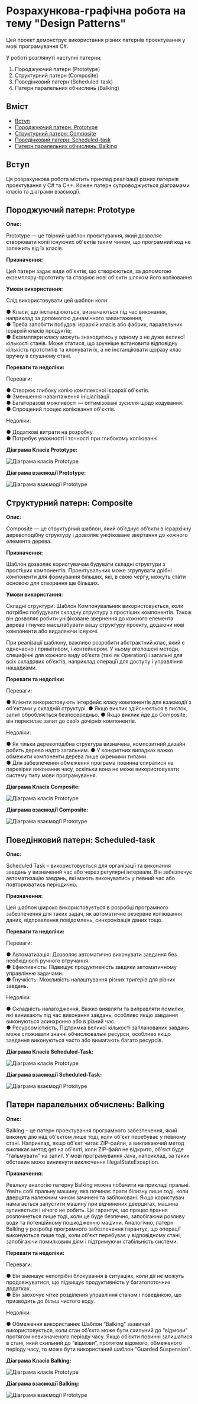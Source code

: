 # Розрахункова-графічна робота на тему "Design Patterns"

Цей проект демонструє використання різних патернів проектування у мові програмування C#. 

У роботі розглянуті наступні патерни:

1. Породжуючий патерн (Prototype)
2. Структурний патерн (Composite)
3. Поведінковий патерн (Scheduled-task)
4. Патерн паралельних обчислень (Balking)

## Вміст

- [Вступ](#вступ)
- [Породжуючий патерн: Prototype](#породжуючий-патерн-prototype)
- [Структурний патерн: Composite](#структурний-патерн-composite)
- [Поведінковий патерн: Scheduled-task](#поведінковий-патерн-scheduled-task)
- [Патерн паралельних обчислень: Balking](#патерн-паралельних-обчислень-balking)

## Вступ

Ця розрахункова робота містить приклад реалізації різних патернів проектування у C# та С++. Кожен патерн супроводжується діаграмами класів та діаграми взаємодії.

## Породжуючий патерн: Prototype

**Опис:**

Prototype — це твірний шаблон проєктування, який дозволяє створювати копії існуючих об'єктів таким чином, що програмний код не залежить від їх класів.

**Призначення:**

Цей патерн задає види об'єктів, що створюються, за допомогою екземпляру-прототипу та створює нові об'єкти шляхом його копіювання

**Умови використання:**

Слід використовувати цей шаблон коли:  
  
●  Класи, що інстанціюються, визначаються під час виконання, наприклад за допомогою динамічного завантаження;  
●  Треба запобігти побудові ієрархій класів або фабрик, паралельних ієрархій класів продуктів;  
●  Екземпляри класу можуть знаходитись у одному з не дуже великої кількості станів. Може статися, що зручніше встановити відповідну кількість прототипів та клонувати їх, а не інстанціювати щоразу клас вручну в слушному стані.

**Переваги та недоліки:**

Переваги:

● Створює глибоку копію комплексної ієрархії об'єктів.  
● Зменшення навантаження ініціалізації.  
● Багаторазові можливості — оптимізовані зусилля щодо кодування.  
● Спрощений процес копіювання об'єктів.  

Недоліки: 

● Додаткові витрати на розробку.  
● Потребує уважності і точності при глибокому копіюванні.  

**Діаграма Класів Prototype:**

![Діаграма класів Prototype](https://github.com/Niwtsumew/RRappz/blob/master/PrototypeClassDiagram.png)

**Діаграма взаємодії Prototype:**

![Діаграма взаємодії Prototype](https://github.com/Niwtsumew/RRappz/blob/master/PrototypeInteractionDiagram.png)

## Структурний патерн: Composite

**Опис:**

Composite — це структурний шаблон, який об’єднує об’єкти в ієрархічну деревоподібну структуру і дозволяє уніфіковане звертання до кожного елемента дерева.

**Призначення:**

Шаблон дозволяє користувачам будувати складні структури з простіших компонентів. Проектувальник може згрупувати дрібні компоненти для формування більших, які, в свою чергу, можуть стати основою для створення ще більших.

**Умови використання:**

Складні структури: Шаблон Компонувальник використовується, коли потрібно побудувати складну структуру з простіших компонентів. 
Також він дозволяє робити уніфіковане звернення до кожного елемента дерева і гнучко масштабувати вашу структуру проекту, додаючи нові компоненти або видаляючи існуючі.  

При реалізації шаблону, важливо розробити абстрактний клас, який є одночасно і примітивом, і контейнером. У ньому оголошені методи, специфічні для кожного виду об’єкта (такі як Operation) і загальні для всіх складових об’єктів, наприклад операції для доступу і управління нащадками.  

**Переваги та недоліки:**

Переваги:

● Клієнти використовують інтерфейс класу компонентів для взаємодії з об'єктами у складній структурі. 
● Якщо виклик здійснюється в листок, запит обробляється безпосередньо.
● Якщо виклик йде до Composite, він пересилає запит до своїх дочірніх компонентів.  

Недоліки: 

● Як тільки деревоподібна структура визначена, композитний дизайн робить дерево надто загальним.
● У конкретних випадках важко обмежити компоненти дерева лише окремими типами.  
● Для забезпечення обмеження програма повинна спиратися на перевірки виконання часу, оскільки вона не може використовувати систему типу мови програмування.

**Діаграма Класів Composite:**

![Діаграма класів Prototype](https://github.com/Niwtsumew/RRappz/blob/master/CompositeClassDiagram.png)

**Діаграма взаємодії Composite:**

![Діаграма взаємодії Prototype](https://github.com/Niwtsumew/RRappz/blob/master/CompositeInteractionDiagram.png)

## Поведінковий патерн: Scheduled-task

**Опис:**

Scheduled Task – використовується для організації та виконання завдань у визначений час або через регулярні інтервали. Він забезпечує автоматизацію завдань, які мають виконуватись у певний час або повторюватись періодично.

**Призначення:**

Цей шаблон широко використовується в розробці програмного забезпечення для таких задач, як автоматичне резервне копіювання даних, відправлення повідомлень, синхронізація даних тощо.

**Переваги та недоліки:**

Переваги:

● Автоматизація: Дозволяє автоматично виконувати завдання без необхідності ручного втручання.  
● Ефективність: Підвищує продуктивність завдяки автоматичному управлінню задачами.  
● Гнучкість: Можливість налаштування різних тригерів для різних завдань.  

Недоліки: 

● Складність налагодження, Важко виявляти та виправляти помилки, які виникають під час виконання завдань, особливо якщо завдання виконуються асинхронно або в різний час.  
● Ресурсомісткість, Підтримка великої кількості запланованих завдань може споживати значні обчислювальні ресурси, особливо якщо завдання виконуються часто або вимагають багато ресурсів.  

**Діаграма Класів Scheduled-Task:**

![Діаграма класів Prototype](https://github.com/Niwtsumew/RRappz/blob/master/ScheduledTaskClassDiagram.png)

**Діаграма взаємодії Scheduled-Task:**

![Діаграма взаємодії Prototype](https://github.com/Niwtsumew/RRappz/blob/master/ScheduledTaskInteractionDiagram.png)

## Патерн паралельних обчислень: Balking

**Опис:**

Balking – це патерн проектування програмного забезпечення, який виконує дію над об'єктом лише тоді, коли об'єкт перебуває у певному стані. Наприклад, якщо об'єкт читає ZIP-файли, а викликаючий метод викликає метод get на об'єкті, коли ZIP-файл не відкрито, об'єкт буде "гальмувати" на запит. У мові програмування Java, наприклад, за таких обставин може виникнути виключення IllegalStateException.

**Призначення:**

Реальну аналогію патерну Balking можна побачити на прикладі пральні. Уявіть собі пральну машину, яка починає прати білизну лише тоді, коли дверцята належним чином зачинені та заблоковані. Якщо користувач намагається запустити машину при відчинених дверцятах, машина зупиняється і нічого не робить. Це гарантує, що процес прання розпочнеться лише тоді, коли це буде безпечно, запобігаючи розливу води та потенційному пошкодженню машини. Аналогічно, патерн Balking у розробці програмного забезпечення гарантує, що операції виконуються лише тоді, коли об'єкт перебуває у відповідному стані, запобігаючи помилковим діям і підтримуючи стабільність системи.

**Переваги та недоліки:**

Переваги:

● Він зменшує непотрібні блокування в ситуаціях, коли дії не можуть продовжуватися, що підвищує продуктивність у багатопоточних додатках.  
● Він заохочує чітке розділення управління станом і поведінкою, що призводить до більш чистого коду.  

Недоліки: 

● Обмеження використання: Шаблон “Balking” зазвичай використовується, коли стан об’єкта може бути схильний до “відмови” протягом невизначеного періоду часу. Якщо об’єкти повинні залишатися в стані, який схильний до “відмови”, протягом відомого, обмеженого періоду часу, то може бути використаний шаблон "Guarded Suspension".    

**Діаграма Класів Balking:**

![Діаграма класів Prototype](https://github.com/Niwtsumew/RRappz/blob/master/BalkingClassDiagram.png)

**Діаграма взаємодії Balking:**

![Діаграма взаємодії Prototype](https://github.com/Niwtsumew/RRappz/blob/master/BalkingInteractionDiagram.png)


